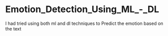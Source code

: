 # Emotion_Detection_Using_ML_-_DL
I had tried using both ml and dl techniques to Predict the emotion based on the text 
